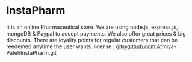 # InstaPharm
It is an online Pharmaceutical store.
We are using node.js, express.js, mongoDB & Paypal to accept payments.
We also offer great prices & big discounts.
There are loyality points for regular customers that can be reedemed anytime the user wants.
license : git@github.com:Atmiya-Patel/InstaPharm.git


